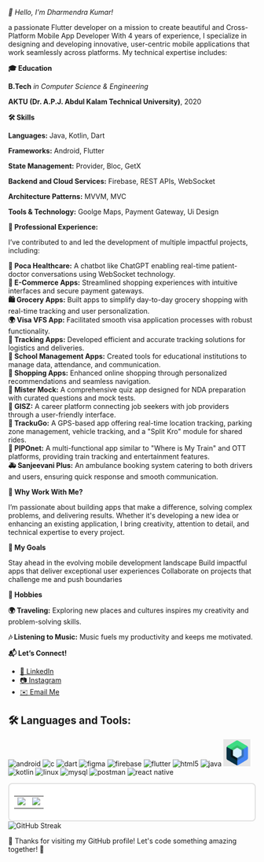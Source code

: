 *👋 Hello, I'm Dharmendra Kumar!*

a passionate Flutter developer on a mission to create beautiful and Cross-Platform Mobile App Developer With 4 years of experience, I specialize in designing and developing innovative, user-centric mobile applications that work seamlessly across platforms. My technical expertise includes:


**🎓 Education**

**B.Tech** *in Computer Science & Engineering*

**AKTU (Dr. A.P.J. Abdul Kalam Technical University)**, 2020


**🛠️ Skills**

**Languages:**  Java, Kotlin, Dart

**Frameworks:**  Android, Flutter

**State Management:**  Provider, Bloc, GetX

**Backend and Cloud Services:**  Firebase, REST APIs, WebSocket

**Architecture Patterns:**  MVVM, MVC

**Tools & Technology:**  Goolge Maps, Payment Gateway, Ui Design




**💼 Professional Experience:**

I’ve contributed to and led the development of multiple impactful projects, including:

**🤖 Poca Healthcare:** A chatbot like ChatGPT enabling real-time patient-doctor conversations using WebSocket technology.  
**🛒 E-Commerce Apps:**  Streamlined shopping experiences with intuitive interfaces and secure payment gateways.  
**🛍️ Grocery Apps:**  Built apps to simplify day-to-day grocery shopping with real-time tracking and user personalization.  
**🌍 Visa VFS App:**  Facilitated smooth visa application processes with robust functionality.  
**🚚 Tracking Apps:**  Developed efficient and accurate tracking solutions for logistics and deliveries.  
**🏫 School Management Apps:**  Created tools for educational institutions to manage data, attendance, and communication.  
**🛒 Shopping Apps:**  Enhanced online shopping through personalized recommendations and seamless navigation.  
**🧠 Mister Mock:**  A comprehensive quiz app designed for NDA preparation with curated questions and mock tests.  
**💼 GISZ:**  A career platform connecting job seekers with job providers through a user-friendly interface.  
**📍 TrackuGo:**  A GPS-based app offering real-time location tracking, parking zone management, vehicle tracking, and a "Split Kro" module for shared rides.  
**🚆 PIPOnet:**  A multi-functional app similar to "Where is My Train" and OTT platforms, providing train tracking and entertainment features.  
**🚑 Sanjeevani Plus:**  An ambulance booking system catering to both drivers and users, ensuring quick response and smooth communication.  

**🌟 Why Work With Me?**

I’m passionate about building apps that make a difference, solving complex problems, and delivering results. Whether it's developing a new idea or enhancing an existing application, I bring creativity, attention to detail, and technical expertise to every project.


**🎯 My Goals**

Stay ahead in the evolving mobile development landscape
Build impactful apps that deliver exceptional user experiences
Collaborate on projects that challenge me and push boundaries

**🎵 Hobbies**

**🌍 Traveling:** Exploring new places and cultures inspires my creativity and problem-solving skills.

**🎶 Listening to Music:** Music fuels my productivity and keeps me motivated.


**📬 Let’s Connect!**

- [💼 LinkedIn](https://www.linkedin.com/in/dharmendra-kumar-flutter-developer?utm_source=share&utm_campaign=share_via&utm_content=profile&utm_medium=android_app)
- [📷 Instagram](https://www.instagram.com/mr_dharmendr06/?igsh=cTk1bmtrZWZrMzg1)
- [✉️ Email Me](mailto:dharm.dk1999@gmail.com)



## 🛠️ Languages and Tools:

<p align="left">
  <img src="https://cdn.jsdelivr.net/gh/devicons/devicon/icons/android/android-original.svg" height="55" alt="android" />
  <img src="https://cdn.jsdelivr.net/gh/devicons/devicon/icons/c/c-original.svg" height="55" alt="c" />
  <img src="https://cdn.jsdelivr.net/gh/devicons/devicon/icons/dart/dart-original.svg" height="55" alt="dart" />
  <img src="https://cdn.jsdelivr.net/gh/devicons/devicon/icons/figma/figma-original.svg" height="55" alt="figma" />
  <img src="https://cdn.jsdelivr.net/gh/devicons/devicon/icons/firebase/firebase-plain.svg" height="55" alt="firebase" />
  <img src="https://cdn.jsdelivr.net/gh/devicons/devicon/icons/flutter/flutter-original.svg" height="55" alt="flutter" />
  <img src="https://cdn.jsdelivr.net/gh/devicons/devicon/icons/html5/html5-original.svg" height="55" alt="html5" />
  <img src="https://cdn.jsdelivr.net/gh/devicons/devicon/icons/java/java-original.svg" height="55" alt="java" />
  <img src="https://raw.githubusercontent.com/github/explore/main/topics/jetpack-compose/jetpack-compose.png" height="55" alt="jetpack compose" />
  <img src="https://cdn.jsdelivr.net/gh/devicons/devicon/icons/kotlin/kotlin-original.svg" height="55" alt="kotlin" />
  <img src="https://cdn.jsdelivr.net/gh/devicons/devicon/icons/linux/linux-original.svg" height="55" alt="linux" />
  <img src="https://cdn.jsdelivr.net/gh/devicons/devicon/icons/mysql/mysql-original.svg" height="55" alt="mysql" />
  <img src="https://cdn.jsdelivr.net/gh/devicons/devicon/icons/postman/postman-original.svg" height="55" alt="postman" />
  <img src="https://cdn.jsdelivr.net/gh/devicons/devicon/icons/react/react-original.svg" height="55" alt="react native" />
</p>



<td align="center" valign="top">
  <div style="background-color:white; padding:10px; border:2px solid #e0e0e0; border-radius:8px;">
    <table>
      <tr>
        <td>
          <img src="https://github-readme-stats.vercel.app/api?username=dharmendra7899&show_icons=true&theme=default" height="165" />
        </td>
        <td>
          <img src="https://github-readme-stats.vercel.app/api/top-langs/?username=dharmendra7899&layout=compact&theme=default" height="165" />
        </td>
      </tr>
    </table>
  </div>
  <tr>
        <td colspan="2" align="center">
          <img src="https://streak-stats.demolab.com/?user=dharmendra7899&theme=default" alt="GitHub Streak"/>
        </td>
      </tr>
</td>






🙏 Thanks for visiting my GitHub profile! Let's code something amazing together! 🚀

